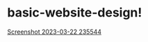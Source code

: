 # basic-website-design!

[Screenshot 2023-03-22 235544](https://user-images.githubusercontent.com/60459622/227002228-6c76ea7e-a1ef-4d24-83a5-842ff1afb8d9.png)
